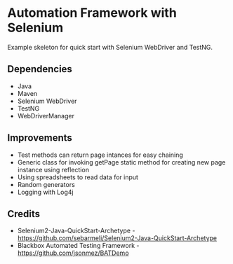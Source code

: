 # Automation Framework with Selenium

Example skeleton for quick start with Selenium WebDriver and TestNG.

## Dependencies
- Java
- Maven
- Selenium WebDriver
- TestNG
- WebDriverManager

## Improvements
- Test methods can return page intances for easy chaining
- Generic class for invoking getPage static method for creating new page instance using reflection
- Using spreadsheets to read data for input
- Random generators
- Logging with Log4j

## Credits

- Selenium2-Java-QuickStart-Archetype - https://github.com/sebarmeli/Selenium2-Java-QuickStart-Archetype
- Blackbox Automated Testing Framework - https://github.com/jsonmez/BATDemo


